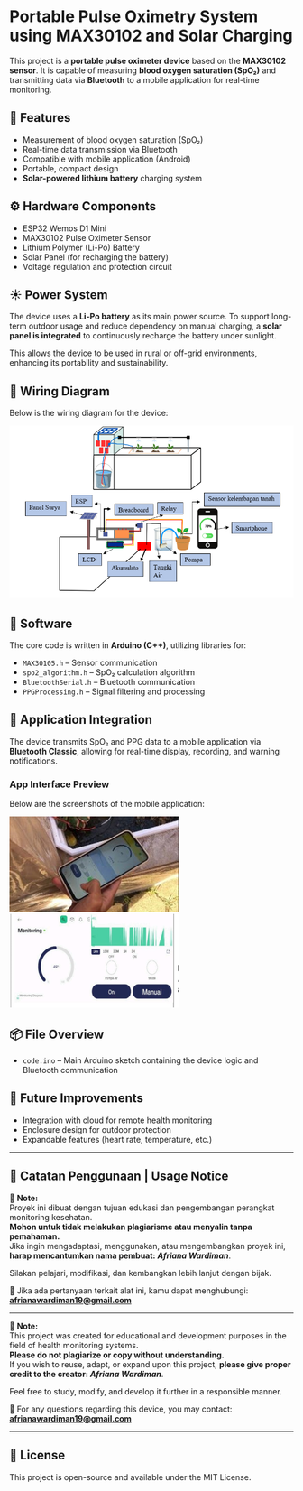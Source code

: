 # Portable Pulse Oximetry System using MAX30102 and Solar Charging

This project is a **portable pulse oximeter device** based on the **MAX30102 sensor**. It is capable of measuring **blood oxygen saturation (SpO₂)** and transmitting data via **Bluetooth** to a mobile application for real-time monitoring.

## 🔧 Features

- Measurement of blood oxygen saturation (SpO₂)
- Real-time data transmission via Bluetooth
- Compatible with mobile application (Android)
- Portable, compact design
- **Solar-powered lithium battery** charging system

## ⚙️ Hardware Components

- ESP32 Wemos D1 Mini
- MAX30102 Pulse Oximeter Sensor
- Lithium Polymer (Li-Po) Battery
- Solar Panel (for recharging the battery)
- Voltage regulation and protection circuit

## ☀️ Power System

The device uses a **Li-Po battery** as its main power source. To support long-term outdoor usage and reduce dependency on manual charging, a **solar panel is integrated** to continuously recharge the battery under sunlight.

This allows the device to be used in rural or off-grid environments, enhancing its portability and sustainability.

## 🔌 Wiring Diagram

Below is the wiring diagram for the device:

![Wiring Diagram](images/wiring.png)

## 🧠 Software

The core code is written in **Arduino (C++)**, utilizing libraries for:

- `MAX30105.h` – Sensor communication
- `spo2_algorithm.h` – SpO₂ calculation algorithm
- `BluetoothSerial.h` – Bluetooth communication
- `PPGProcessing.h` – Signal filtering and processing

## 📱 Application Integration

The device transmits SpO₂ and PPG data to a mobile application via **Bluetooth Classic**, allowing for real-time display, recording, and warning notifications.

### App Interface Preview

Below are the screenshots of the mobile application:

<img src="images/aplikasi.jpg" width="300"/> <img src="images/aplikasi2.jpg" width="300"/>

## 📦 File Overview

- `code.ino` – Main Arduino sketch containing the device logic and Bluetooth communication

## 📌 Future Improvements

- Integration with cloud for remote health monitoring
- Enclosure design for outdoor protection
- Expandable features (heart rate, temperature, etc.)

---

## 🙏 Catatan Penggunaan | Usage Notice

📌 **Note:**  
Proyek ini dibuat dengan tujuan edukasi dan pengembangan perangkat monitoring kesehatan.  
**Mohon untuk tidak melakukan plagiarisme atau menyalin tanpa pemahaman.**  
Jika ingin mengadaptasi, menggunakan, atau mengembangkan proyek ini, **harap mencantumkan nama pembuat: _Afriana Wardiman_**.

Silakan pelajari, modifikasi, dan kembangkan lebih lanjut dengan bijak.

📩 Jika ada pertanyaan terkait alat ini, kamu dapat menghubungi:  
**afrianawardiman19@gmail.com**

---

📌 **Note:**  
This project was created for educational and development purposes in the field of health monitoring systems.  
**Please do not plagiarize or copy without understanding.**  
If you wish to reuse, adapt, or expand upon this project, **please give proper credit to the creator: _Afriana Wardiman_**.

Feel free to study, modify, and develop it further in a responsible manner.

📩 For any questions regarding this device, you may contact:  
**afrianawardiman19@gmail.com**


---

## 📝 License

This project is open-source and available under the MIT License.
